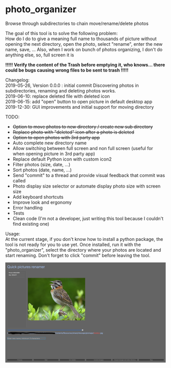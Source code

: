 # photo_organizer
Browse through subdirectories to chain move/rename/delete photos

The goal of this tool is to solve the following problem:  
How do I do to give a meaning full name to thousands of picture without opening the next directory, open the photo, select "rename", enter the new name, save, ...  Also, when I work on bunch of photos organizing, I don't do anything else, so, full screen it is

**!!!!! Verify the content of the Trash before emptying it, who knows... there could be bugs causing wrong files to be sent to trash !!!!!**  

Changelog:  
2019-05-26, Version 0.0.0 : initial commit Discovering photos in subdirectories, renaming and deleting photos works.    
2019-06-10: replace deleted file with deleted icon  
2019-06-15: add "open" button to open picture in default desktop app  
2019-12-30: GUI improvements and initial support for moving directory  

TODO:  
* ~~Option to move photos to new directory / create new sub directory~~
* ~~Replace photo with "deleted" icon after a photo is deleted~~
* ~~Option to open photos with 3rd party app~~
* Auto complete new directory name
* Allow switching between full screen and non full screen (useful for when opening picture in 3rd party app)
* Replace default Python icon with custom icon2
* Filter photos (size, date, ...)
* Sort photos (date, name, ...)
* Send "commit" to a thread and provide visual feedback that commit was called
* Photo display size selector or automate display photo size with screen size
* Add keyboard shortcuts
* Improve look and ergonomy
* Error handling
* Tests
* Clean code (I'm not a developer, just writing this tool because I couldn't find existing one)

Usage:  
At the current stage, if you don't know how to install a python package, the tool is not ready for you to use yet.
Once installed, run it with the "photo_organizer", select the directory where your photos are located and start renaming.  Don't forget to click "commit" before leaving the tool.

![Screenshot](screenshots/Screenshot1.png?raw=true "Screenshot")
